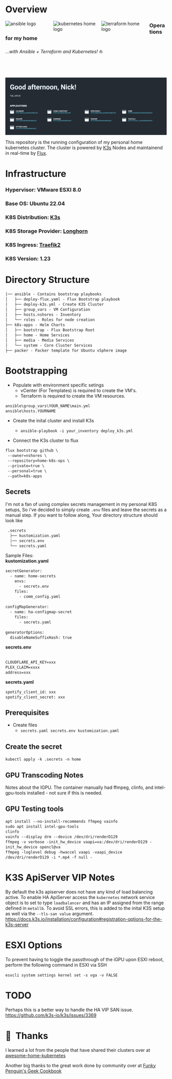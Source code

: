 # Overview

<p align="left">
   <img src="https://i.imgur.com/4l9bHvG.png" alt="ansible logo" width="150" align="left" />
   <img src="https://i.imgur.com/EXNTJnA.png" alt="kubernetes home logo" width="150" align="left" />
   <img src="https://user-images.githubusercontent.com/31406378/108641411-f9374f00-7496-11eb-82a7-0fa2a9cc5f93.png" alt="terraform home logo" width="150" align="left" />
</p>

### Operations for my home

_...with Ansible + Terraform and Kubernetes!_ :sailboat:
<br/><br/><br/><br/>
<br/>
<img src="https://raw.githubusercontent.com/nshores/k8s-home-ops/main/images/dashboard.png" alt="dashboard" align="center" />

This repository is the running configuration of my personal home kubernetes cluster. The cluster is powered by [K3s](https://k3s.io/) Nodes and maintainend in real-time by [Flux](https://fluxcd.io/docs/).

# Infrastructure

### Hypervisor: VMware ESXI 8.0

### Base OS: Ubuntu 22.04

### K8S Distribution: [K3s](https://k3s.io/)

### K8S Storage Provider: [Longhorn](https://longhorn.io/)

### K8S Ingress: [Traefik2](https://doc.traefik.io/traefik/)

### K8S Version: 1.23

# Directory Structure

```
|── ansible - Contains bootstrap playbooks
│   ├── deploy-flux.yaml - Flux Bootstrap playbook
│   ├── deploy-k3s.yml - Create K3S Cluster
│   ├── group_vars - VM Configuration
│   ├── hosts.nshores - Inventory
│   └── roles - Roles for node creation
├── k8s-apps - Helm Charts
│   ├── bootstrap - Flux Bootstrap Root
│   ├── home - Home Services
│   ├── media - Media Services
│   └── system - Core Cluster Services
├── packer - Packer template for Ubuntu vSphere image
```  

# Bootstrapping

* Populate with environment specific setings
  * vCenter (For Templates) is required to create the VM's.
  * Terraform is required to create the VM resources.

 ```
ansible\group_vars\YOUR_NAME\main.yml
ansible\hosts.YOURNAME
```

* Create the inital cluster and install K3s  
  * `ansible-playbook -i your_inventory deploy_k3s.yml`

* Connect the K3s cluster to flux  

 ```
 flux bootstrap github \
  --owner=nshores \
  --repository=home-k8s-ops \
  --private=true \
  --personal=true \
  --path=k8s-apps 
  ```

## Secrets

I'm not a fan of using complex secrets management in my personal K8S setups, So i've decided to simply create `.env` files and leave the secrets as a manual step. If you want to follow along, Your directory structure should look like

```
 .secrets
  ├── kustomization.yaml
  |── secrets.env
  └── secrets.yaml

```

Sample Files:  
**kustomization.yaml**

```
secretGenerator:
  - name: home-secrets
    envs:
      - secrets.env
    files:
      - comm_config.yaml

configMapGenerator:
  - name: ha-configmap-secret
    files:
      - secrets.yaml

generatorOptions:
  disableNameSuffixHash: true
```

**secrets.env**

```

CLOUDFLARE_API_KEY=xxx
PLEX_CLAIM=xxxx
address=xxx
```

**secrets.yaml**

```
spotify_client_id: xxx
spotify_client_secret: xxx
```

## Prerequisites

* Create files
  * `secrets.yaml secrets.env kustomization.yaml`

## Create the secret

`kubectl apply -k .secrets -n home`
&nbsp;

## GPU Transcoding Notes

Notes about the IGPU. The container manually had ffmpeg, clinfo, and intel-gpu-tools installed - not sure if this is needed.

## GPU Testing tools

```
apt install --no-install-recommends ffmpeg vainfo
sudo apt install intel-gpu-tools
clinfo
vainfo --display drm --device /dev/dri/renderD129
ffmpeg -v verbose -init_hw_device vaapi=va:/dev/dri/renderD129 -init_hw_device opencl@va
ffmpeg -loglevel debug -hwaccel vaapi -vaapi_device /dev/dri/renderD129 -i *.mp4 -f null -
```

# K3S ApiServer VIP Notes

By default the k3s apiserver does not have any kind of load balancing active. To enable HA ApiServer access the `kubernetes` network service object is to set to type `loadbalancer` and has an IP assigned from the range defined in `metallb`. To avoid SSL errors, this is added to the inital K3S setup as well via the `--tls-san value` argument.
<https://docs.k3s.io/installation/configuration#registration-options-for-the-k3s-server>

# ESXI Options

To prevent having to toggle the passthrough of the iGPU upon ESXI reboot, perform the following command in ESXI via SSH  

`esxcli system settings kernel set -s vga -v FALSE`

# TODO

Perhaps this is a better way to handle the HA VIP SAN issue.  
<https://github.com/k3s-io/k3s/issues/3369>

# :handshake:&nbsp; Thanks

I learned a lot from the people that have shared their clusters over at
[awesome-home-kubernetes](https://github.com/k8s-at-home/awesome-home-kubernetes)

Another big thanks to the great work done by community over at [Funky Penguin's Geek Cookbook](https://geek-cookbook.funkypenguin.co.nz/community/discord/)
